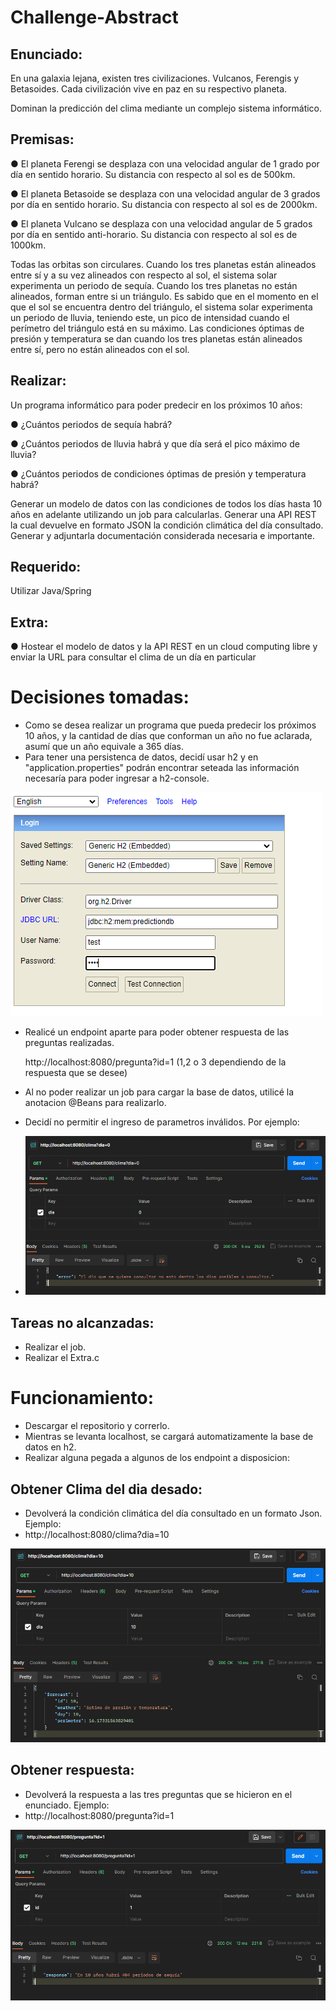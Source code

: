 # Challenge-Abstract

## Enunciado:
En una galaxia lejana, existen tres civilizaciones. Vulcanos, Ferengis y Betasoides. Cada civilización
vive en paz en su respectivo planeta.

Dominan la predicción del clima mediante un complejo sistema informático.

## Premisas:
● El planeta Ferengi se desplaza con una velocidad angular de 1 grado por día en sentido
horario. Su distancia con respecto al sol es de 500km.

● El planeta Betasoide se desplaza con una velocidad angular de 3 grados por día en sentido
horario. Su distancia con respecto al sol es de 2000km.

● El planeta Vulcano se desplaza con una velocidad angular de 5 grados por día en sentido
anti-horario. Su distancia con respecto al sol es de 1000km.


Todas las orbitas son circulares.
Cuando los tres planetas están alineados entre sí y a su vez alineados con respecto al sol, el
sistema solar experimenta un periodo de sequía. Cuando los tres planetas no están alineados,
forman entre si un triángulo. Es sabido que en el momento en el que el sol se encuentra dentro del
triángulo, el sistema solar experimenta un periodo de lluvia, teniendo este, un pico de intensidad
cuando el perímetro del triángulo está en su máximo. Las condiciones óptimas de presión y
temperatura se dan cuando los tres planetas están alineados entre sí, pero no están alineados con
el sol.

## Realizar:
Un programa informático para poder predecir en los próximos 10 años:

● ¿Cuántos periodos de sequía habrá?

● ¿Cuántos periodos de lluvia habrá y que día será el pico máximo de lluvia?

● ¿Cuántos periodos de condiciones óptimas de presión y temperatura habrá?


Generar un modelo de datos con las condiciones de todos los días hasta 10 años en adelante
utilizando un job para calcularlas. Generar una API REST la cual devuelve en formato JSON la
condición climática del día consultado.
Generar y adjuntarla documentación considerada necesaria e importante.


## Requerido: 
Utilizar Java/Spring


## Extra:
● Hostear el modelo de datos y la API REST en un cloud computing libre y enviar la URL
para consultar el clima de un día en particular

# Decisiones tomadas:
- Como se desea realizar un programa que pueda predecir los próximos 10 años, y la cantidad de días que conforman un año no fue aclarada, asumí que un año equivale a 365 días.
- Para tener una persistenca de datos, decidí usar h2 y en "application.properties" podrán encontrar seteada las información necesaría para poder ingresar a h2-console.


![img.png](img.png)
- Realicé un endpoint aparte para poder obtener respuesta de las preguntas realizadas.

  http://localhost:8080/pregunta?id=1 (1,2 o 3 dependiendo de la respuesta que se desee)
- Al no poder realizar un job para cargar la base de datos, utilicé la anotacion @Beans para realizarlo.
- Decidí no permitir el ingreso de parametros inválidos.
Por ejemplo:

- ![img_3.png](img_3.png)

## Tareas no alcanzadas:
- Realizar el job.
- Realizar el Extra.c

# Funcionamiento:
- Descargar el repositorio y correrlo.
- Mientras se levanta localhost, se cargará automatizamente la base de datos en h2.
- Realizar alguna pegada a algunos de los endpoint a disposicion:

## Obtener Clima del dia desado:
- Devolverá la condición climática del día consultado en un formato Json.
Ejemplo:
- http://localhost:8080/clima?dia=10

![img_1.png](img_1.png)


## Obtener respuesta:
- Devolverá la respuesta a las tres preguntas que se hicieron en el enunciado.
Ejemplo:
- http://localhost:8080/pregunta?id=1

![img_2.png](img_2.png)
